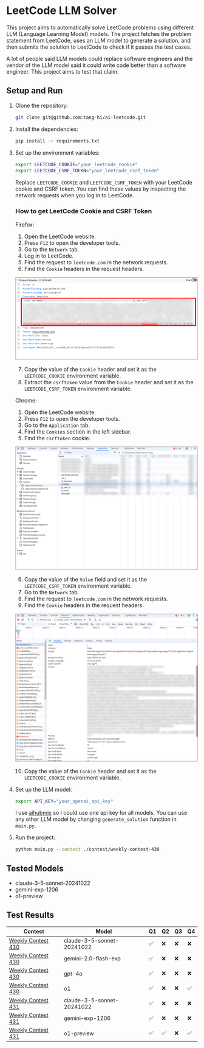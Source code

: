 # LeetCode LLM Solver

This project aims to automatically solve LeetCode problems using different LLM (Language Learning Model) models. The project fetches the problem statement from LeetCode, uses an LLM model to generate a solution, and then submits the solution to LeetCode to check if it passes the test cases.

A lot of people said LLM models could replace software engineers and the vendor of the LLM model said it could write code better than a software engineer. This project aims to test that claim.

## Setup and Run

1. Clone the repository:
    ```sh
    git clone git@github.com:tang-hi/ai-leetcode.git
    ```

2. Install the dependencies:
    ```sh
    pip install -r requirements.txt
    ```
3. Set up the environment variables:
    ```sh
    export LEETCODE_COOKIE="your_leetcode_cookie"
    export LEETCODE_CSRF_TOEKN="your_leetcode_csrf_token"
    ```
    Replace `LEETCODE_COOKIE` and `LEETCODE_CSRF_TOKEN` with your LeetCode cookie and CSRF token. You can find these values by inspecting the network requests when you log in to LeetCode.

    ### How to get LeetCode Cookie and CSRF Token
    Firefox:
    1. Open the LeetCode website.
    2. Press `F12` to open the developer tools.
    3. Go to the `Network` tab.
    4. Log in to LeetCode.
    5. Find the request to `leetcode.com` in the network requests.
    6. Find the `Cookie` headers in the request headers.

    ![Firefox Cookie](./imgs/cookie.png)

    7. Copy the value of the `Cookie` header and set it as the `LEETCODE_COOKIE` environment variable.
    8. Extract the `csrftoken` value from the `Cookie` header and set it as the `LEETCODE_CSRF_TOKEN` environment variable.

    Chrome:
    1. Open the LeetCode website.
    2. Press `F12` to open the developer tools.
    3. Go to the `Application` tab.
    4. Find the `Cookies` section in the left sidebar.
    5. Find the `csrftoken` cookie.

    ![Chrome Cookie](./imgs/chrome-csrf.png)

    6. Copy the value of the `Value` field and set it as the `LEETCODE_CSRF_TOKEN` environment variable.
    7. Go to the `Network` tab.
    8. Find the request to `leetcode.com` in the network requests.
    9. Find the `Cookie` headers in the request headers.

    ![Chrome Cookie](./imgs/chrome-cookie.png)

    10. Copy the value of the `Cookie` header and set it as the `LEETCODE_COOKIE` environment variable.


4. Set up the LLM model:
    ```sh
    export API_KEY="your_openai_api_key"
    ```
    I use [aihubmix](https://aihubmix.com/) so I could use one api key for all models. You can use any other LLM model by changing `generate_solution` function in `main.py`.

5. Run the project:
    ```sh
    python main.py --contest ./contest/weekly-contest-430
    ```

## Tested Models
- claude-3-5-sonnet-20241022
- gemini-exp-1206
- o1-preview


## Test Results

| Contest | Model | Q1 | Q2 | Q3 | Q4 |
| --- | --- | --- | --- | --- | --- |
| [Weekly Contest 430](https://leetcode.com/contest/weekly-contest-430) | claude-3-5-sonnet-20241022 | :white_check_mark: | :x:  | :x: | :x: |
| [Weekly Contest 430](https://leetcode.com/contest/weekly-contest-430) | gemini-2.0-flash-exp | :white_check_mark: | :x:  | :x: | :x: |
| [Weekly Contest 430](https://leetcode.com/contest/weekly-contest-430) | gpt-4o | :white_check_mark: | :x:  | :x: | :x: |
| [Weekly Contest 430](https://leetcode.com/contest/weekly-contest-430) | o1 | :white_check_mark: | :x:  | :x: | :white_check_mark: |
| [Weekly Contest 431](https://leetcode.com/contest/weekly-contest-431) | claude-3-5-sonnet-20241022 | :white_check_mark: | :x:  | :x: | :x: |
| [Weekly Contest 431](https://leetcode.com/contest/weekly-contest-431) | gemini-exp-1206 | :white_check_mark: | :x:  | :x: | :x: |
| [Weekly Contest 431](https://leetcode.com/contest/weekly-contest-431) | o1-preview | :white_check_mark: | :white_check_mark:  | :x: | :white_check_mark: |
